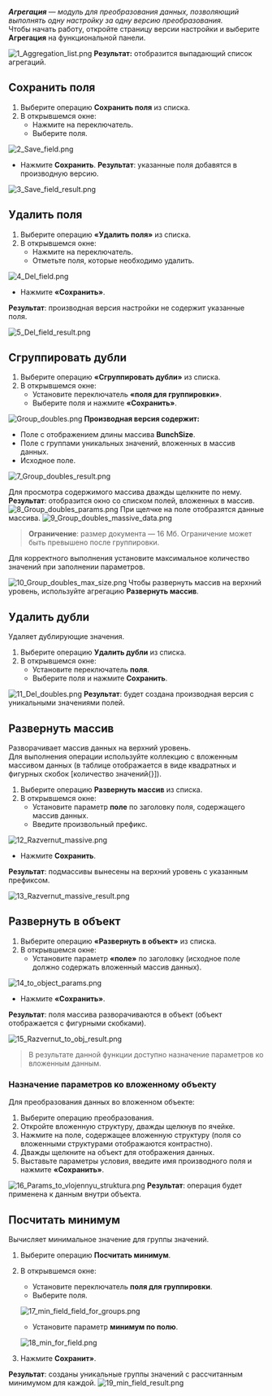 _**Агрегация** — модуль для преобразования данных, позволяющий выполнять одну настройку за одну версию преобразования._  
Чтобы начать работу, откройте страницу версии настройки и выберите **Агрегация** на функциональной панели.

![1_Aggregation_list.png](../../images/4_Nastroyka/4_2_Preobrasovanuya/4_2_2_Aggregate/1_Aggregation_list.png)
**Результат:** отобразится выпадающий список агрегаций.

## Сохранить поля
1. Выберите операцию **Сохранить поля** из списка.
2. В открывшемся окне:
   - Нажмите на переключатель.
   - Выберите поля.

 ![2_Save_field.png](../../images/4_Nastroyka/4_2_Preobrasovanuya/4_2_2_Aggregate/2_Save_field.png)
  - Нажмите **Сохранить**.
**Результат**: указанные поля добавятся в производную версию.

![3_Save_field_result.png](../../images/4_Nastroyka/4_2_Preobrasovanuya/4_2_2_Aggregate/3_Save_field_result.png)
## Удалить поля

1. Выберите операцию **«Удалить поля»** из списка.
2. В открывшемся окне:
   - Нажмите на переключатель.
   - Отметьте поля, которые необходимо удалить.

![4_Del_field.png](../../images/4_Nastroyka/4_2_Preobrasovanuya/4_2_2_Aggregate/4_Del_field.png)
   - Нажмите **«Сохранить»**.

**Результат**: производная версия настройки не содержит указанные поля.

![5_Del_field_result.png](../../images/4_Nastroyka/4_2_Preobrasovanuya/4_2_2_Aggregate/5_Del_field_result.png)
## Сгруппировать дубли

1. Выберите операцию **«Сгруппировать дубли»** из списка.
2. В открывшемся окне:
   - Установите переключатель **«поля для группировки»**.
   - Выберите поля и нажмите **«Сохранить»**.

![Group_doubles.png](../../images/4_Nastroyka/4_2_Preobrasovanuya/4_2_2_Aggregate/6_Group_dubles.png)
**Производная версия содержит:**

- Поле с отображением длины массива **BunchSize**.
- Поле с группами уникальных значений, вложенных в массив данных.
- Исходное поле.

![7_Group_doubles_result.png](../../images/4_Nastroyka/4_2_Preobrasovanuya/4_2_2_Aggregate/7_Group_dubles_result.png)

Для просмотра содержимого массива дважды щелкните по нему.  
**Результат**: отобразится окно со списком полей, вложенных в массив.
![8_Group_doubles_params.png](../../images/4_Nastroyka/4_2_Preobrasovanuya/4_2_2_Aggregate/8_Group_dubles_params.png)
При щелчке на поле отобразятся данные массива.
![9_Group_doubles_massive_data.png](../../images/4_Nastroyka/4_2_Preobrasovanuya/4_2_2_Aggregate/9_Group_dubles_massive_data.png)
> **Ограничение**: размер документа — 16 Мб. Ограничение может быть превышено после группировки. 

Для корректного выполнения установите максимальное количество значений при заполнении параметров.  

![10_Group_doubles_max_size.png](../../images/4_Nastroyka/4_2_Preobrasovanuya/4_2_2_Aggregate/10_Group_dubles_max_size.png)
Чтобы развернуть массив на верхний уровень, используйте агрегацию **Развернуть массив**.

## Удалить дубли
Удаляет дублирующие значения.
1. Выберите операцию **Удалить дубли** из списка.
2. В открывшемся окне:
   - Установите переключатель **поля**.
   - Выберите поля и нажмите **Сохранить**.

![11_Del_doubles.png](../../images/4_Nastroyka/4_2_Preobrasovanuya/4_2_2_Aggregate/11_Del_dubles.png)
**Результат**: будет создана производная версия с уникальными значениями полей.

## Развернуть массив

Разворачивает массив данных на верхний уровень.  
Для выполнения операции используйте коллекцию с вложенным массивом данных (в таблице отображается в виде квадратных и фигурных скобок [количество значений{}]).

1. Выберите операцию **Развернуть массив** из списка.
2. В открывшемся окне:
   - Установите параметр **поле** по заголовку поля, содержащего массив данных.
   - Введите произвольный префикс.

![12_Razvernut_massive.png](../../images/4_Nastroyka/4_2_Preobrasovanuya/4_2_2_Aggregate/12_Razvernut_massive.png)
  - Нажмите **Сохранить**.

**Результат**: подмассивы вынесены на верхний уровень с указанным префиксом.  

![13_Razvernut_massive_result.png](../../images/4_Nastroyka/4_2_Preobrasovanuya/4_2_2_Aggregate/13_Razvernut_massive_result.png)

## Развернуть в объект

1. Выберите операцию **«Развернуть в объект»** из списка.
2. В открывшемся окне:
   - Установите параметр **«поле»** по заголовку (исходное поле должно содержать вложенный массив данных).

![14_to_object_params.png](../../images/4_Nastroyka/4_2_Preobrasovanuya/4_2_2_Aggregate/14_to_object_params.png)
  - Нажмите **«Сохранить»**.

**Результат**: поля массива разворачиваются в объект (объект отображается с фигурными скобками).

![15_Razvernut_to_obj_result.png](../../images/4_Nastroyka/4_2_Preobrasovanuya/4_2_2_Aggregate/15_Razvernut_to_obj_result.png)
> В результате данной функции доступно назначение параметров ко вложенным данным.

### Назначение параметров ко вложенному объекту

Для преобразования данных во вложенном объекте:

1. Выберите операцию преобразования.
2. Откройте вложенную структуру, дважды щелкнув по ячейке.
3. Нажмите на поле, содержащее вложенную структуру (поля со вложенными структурами отображаются контрастно).
4. Дважды щелкните на объект для отображения данных.
5. Выставьте параметры условия, введите имя производного поля и нажмите **«Сохранить»**.

![16_Params_to_vlojennyu_struktura.png](../../images/4_Nastroyka/4_2_Preobrasovanuya/4_2_2_Aggregate/16_Params_to_vlojennyu_struktura.png)
**Результат**: операция будет применена к данным внутри объекта.
## Посчитать минимум

Вычисляет минимальное значение для группы значений.

1. Выберите операцию **Посчитать минимум**.
2. В открывшемся окне:
   - Установите переключатель **поля для группировки**.
   - Выберите поля.

   ![17_min_field_field_for_groups.png](../../images/4_Nastroyka/4_2_Preobrasovanuya/4_2_2_Aggregate/17_min_field_field_for_groups.png)
   - Установите параметр **минимум по полю**.

   ![18_min_for_field.png](../../images/4_Nastroyka/4_2_Preobrasovanuya/4_2_2_Aggregate/18_min_for_field.png)
3. Нажмите **Сохранит»**.

**Результат**: созданы уникальные группы значений с рассчитанным минимумом для каждой.
![19_min_field_result.png](../../images/4_Nastroyka/4_2_Preobrasovanuya/4_2_2_Aggregate/19_min_field_result.png)